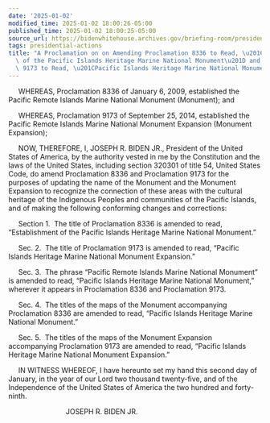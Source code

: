 ```yaml
---
date: '2025-01-02'
modified_time: 2025-01-02 18:00:26-05:00
published_time: 2025-01-02 18:00:25-05:00
source_url: https://bidenwhitehouse.archives.gov/briefing-room/presidential-actions/2025/01/02/a-proclamation-on-on-amending-proclamation-8336-to-read-establishment-of-the-pacific-islands-heritage-marine-national-monument-and-amending-proclamation-9173-to-read-pacif/
tags: presidential-actions
title: "A Proclamation on on Amending Proclamation 8336 to Read, \u201CEstablishment\
  \ of the Pacific Islands Heritage Marine National Monument\u201D and Amending Proclamation\
  \ 9173 to Read, \u201CPacific Islands Heritage Marine National Monument\_Expansion\u201D"
---
```

 
     WHEREAS, Proclamation 8336 of January 6, 2009, established the
Pacific Remote Islands Marine National Monument (Monument); and

     WHEREAS, Proclamation 9173 of September 25, 2014, established the
Pacific Remote Islands Marine National Monument Expansion (Monument
Expansion);

     NOW, THEREFORE, I, JOSEPH R. BIDEN JR., President of the United
States of America, by the authority vested in me by the Constitution and
the laws of the United States, including section 320301 of title 54,
United States Code, do amend Proclamation 8336 and Proclamation 9173 for
the purposes of updating the name of the Monument and the Monument
Expansion to recognize the connection of these areas with the cultural
heritage of the Indigenous Peoples and communities of the Pacific
Islands, and of making the following conforming changes and corrections:

     Section 1.  The title of Proclamation 8336 is amended to read,
“Establishment of the Pacific Islands Heritage Marine National
Monument.”

     Sec. 2.  The title of Proclamation 9173 is amended to read,
“Pacific Islands Heritage Marine National Monument Expansion.”

     Sec. 3.  The phrase “Pacific Remote Islands Marine National
Monument” is amended to read, “Pacific Islands Heritage Marine National
Monument,” wherever it appears in Proclamation 8336 and Proclamation
9173.

     Sec. 4.  The titles of the maps of the Monument accompanying
Proclamation 8336 are amended to read, “Pacific Islands Heritage Marine
National Monument.”

     Sec. 5.  The titles of the maps of the Monument Expansion
accompanying Proclamation 9173 are amended to read, “Pacific Islands
Heritage Marine National Monument Expansion.”

     IN WITNESS WHEREOF, I have hereunto set my hand this second day of
January, in the year of our Lord two thousand twenty-five, and of the
Independence of the United States of America the two hundred and
forty-ninth.

                             JOSEPH R. BIDEN JR.

